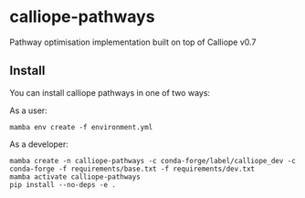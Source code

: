 # calliope-pathways

Pathway optimisation implementation built on top of Calliope v0.7

## Install

You can install calliope pathways in one of two ways:

As a user:

```shell
mamba env create -f environment.yml
```

As a developer:

```shell
mamba create -n calliope-pathways -c conda-forge/label/calliope_dev -c conda-forge -f requirements/base.txt -f requirements/dev.txt
mamba activate calliope-pathways
pip install --no-deps -e .
```
